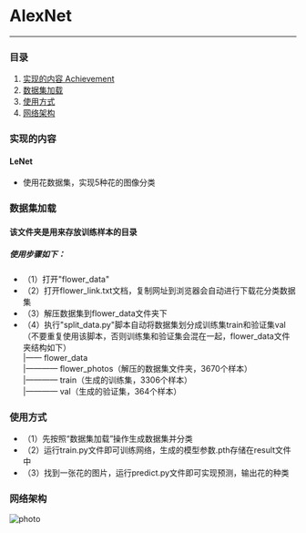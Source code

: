 # AlexNet

---

### 目录
1. [实现的内容 Achievement](#实现的内容)
2. [数据集加载](#注意事项)
3. [使用方式](#使用方式)
4. [网络架构](#网络架构)
### 实现的内容
#### LeNet
- 使用花数据集，实现5种花的图像分类

### 数据集加载
#### 该文件夹是用来存放训练样本的目录
##### 使用步骤如下：
* （1）打开"flower_data"
* （2）打开flower_link.txt文档，复制网址到浏览器会自动进行下载花分类数据集
* （3）解压数据集到flower_data文件夹下
* （4）执行"split_data.py"脚本自动将数据集划分成训练集train和验证集val    
  （不要重复使用该脚本，否则训练集和验证集会混在一起，flower_data文件夹结构如下）   
  |—— flower_data   
  |———— flower_photos（解压的数据集文件夹，3670个样本）  
  |———— train（生成的训练集，3306个样本）  
  |———— val（生成的验证集，364个样本）
### 使用方式
* （1）先按照“数据集加载”操作生成数据集并分类
* （2）运行train.py文件即可训练网络，生成的模型参数.pth存储在result文件中
* （3）找到一张花的图片，运行predict.py文件即可实现预测，输出花的种类
### 网络架构

![photo](https://github.com/orange-eng/orange/raw/main/AlexNet/AlexNet_Structure.png)
